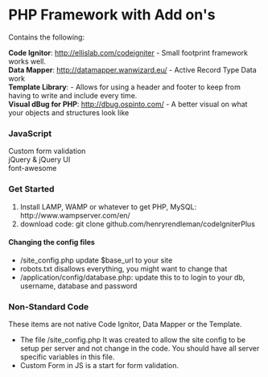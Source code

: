 PHP Framework with Add on's
=================

Contains the following:

<strong>Code Ignitor</strong>:  http://ellislab.com/codeigniter - Small footprint framework works well. <br>
<strong>Data Mapper</strong>:  http://datamapper.wanwizard.eu/ - Active Record Type Data work<br>
<strong>Template Library</strong>: - Allows for using a header and footer to keep from having to write and include every time.<br>
<strong>Visual dBug for PHP</strong>: http://dbug.ospinto.com/ - A better visual on what your objects and structures look like
<h3>JavaScript</h3>
Custom form validation<br>
jQuery & jQuery UI<br>
font-awesome<br>
<h3>Get Started</h3>
  <ol>
  <li>Install LAMP, WAMP or whatever to get PHP, MySQL:  http://www.wampserver.com/en/</li>
  <li>download code:  git clone github.com/henryrendleman/codeIgniterPlus</li>
  </ol>
  
<h4>Changing the config files</h4>
<ul>
<li>/site_config.php update $base_url to your site</li>
<li>robots.txt disallows everything, you might want to change that</li>
<li>/application/config/database.php:  update this to to login to your db, username, database and password</li>
</ul>

<h3>Non-Standard Code</h3>
<p>These items are not native Code Ignitor, Data Mapper or the Template.</p>
<ul>
<li>The file /site_config.php It was created to allow the site config to be setup per server and not change in the code.  You should have all server specific variables in this file.</li>
<li>Custom Form in JS is a start for form validation.</li>
</ul>
